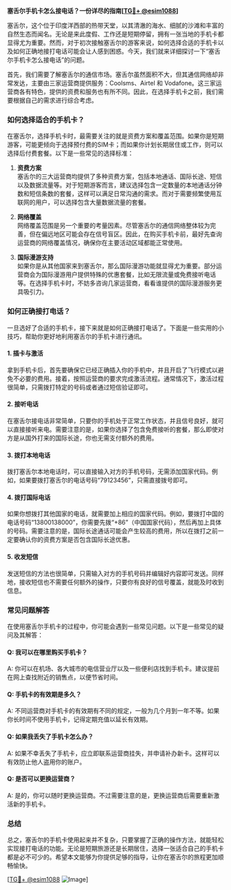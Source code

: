 **塞舌尔手机卡怎么接电话？一份详尽的指南[[TG💪+ @esim1088](https://t.me/s/esim1088)]**

塞舌尔，这个位于印度洋西部的热带天堂，以其清澈的海水、细腻的沙滩和丰富的自然生态而闻名。无论是来此度假、工作还是短期停留，拥有一张当地的手机卡都显得尤为重要。然而，对于初次接触塞舌尔的游客来说，如何选择合适的手机卡以及如何正确地接打电话可能会让人感到困惑。今天，我们就来详细探讨一下“塞舌尔手机卡怎么接电话”的问题。

首先，我们需要了解塞舌尔的通信市场。塞舌尔虽然面积不大，但其通信网络却非常发达，主要由三家运营商提供服务：Coolsms、Airtel 和 Vodafone。这三家运营商各有特色，提供的资费和服务也有所不同。因此，在选择手机卡之前，我们需要根据自己的需求进行综合考虑。

### 如何选择适合的手机卡？

在塞舌尔，选择手机卡时，最需要关注的就是资费方案和覆盖范围。如果你是短期游客，可能更倾向于选择预付费的SIM卡；而如果你计划长期居住或工作，则可以选择后付费套餐。以下是一些常见的选择标准：

1. **资费方案**  
   塞舌尔的三大运营商均提供了多种资费方案，包括本地通话、国际长途、短信以及数据流量等。对于短期游客而言，建议选择包含一定数量的本地通话分钟数和短信条数的套餐，这样可以满足日常沟通的需求。而对于需要频繁使用互联网的用户，可以选择包含大量数据流量的套餐。

2. **网络覆盖**  
   网络覆盖范围是另一个重要的考量因素。尽管塞舌尔的通信网络整体较为完善，但在偏远地区可能会存在信号盲区。因此，在购买手机卡前，最好先查询运营商的网络覆盖情况，确保你在主要活动区域都能正常使用。

3. **国际漫游支持**  
   如果你是从其他国家来到塞舌尔，那么国际漫游功能就显得尤为重要。部分运营商会为国际漫游用户提供特殊的优惠套餐，比如无限流量或免费接听电话等。在选择手机卡时，不妨多咨询几家运营商，看看谁提供的国际漫游服务更具吸引力。

### 如何正确接打电话？

一旦选好了合适的手机卡，接下来就是如何正确接打电话了。下面是一些实用的小技巧，帮助你更好地利用塞舌尔的手机卡进行通讯。

#### 1. 插卡与激活
拿到手机卡后，首先要确保它已经正确插入你的手机中，并且开启了飞行模式以避免不必要的费用。接着，按照运营商的要求完成激活流程。通常情况下，激活过程很简单，只需拨打特定的号码或者通过短信验证即可。

#### 2. 接听电话
在塞舌尔接电话非常简单，只要你的手机处于正常工作状态，并且信号良好，就可以直接接听来电。需要注意的是，如果你选择了包含免费接听的套餐，那么即使对方是从国外打来的国际长途，你也无需支付额外的费用。

#### 3. 拨打本地电话
拨打塞舌尔本地电话时，可以直接输入对方的手机号码，无需添加国家代码。例如，如果要拨打塞舌尔的电话号码“79123456”，只需直接拨号即可。

#### 4. 拨打国际电话
如果你想拨打其他国家的电话，就需要加上相应的国家代码。例如，要拨打中国的电话号码“13800138000”，你需要先拨“+86”（中国国家代码），然后再加上具体的号码。需要注意的是，国际长途通话可能会产生较高的费用，所以在拨打之前一定要确认你的资费方案是否包含国际长途优惠。

#### 5. 收发短信
发送短信的方法也很简单，只需输入对方的手机号码并编辑好内容即可发送。同样地，接收短信也不需要任何额外的操作，只要你有良好的信号覆盖，就能及时收到信息。

### 常见问题解答

在使用塞舌尔手机卡的过程中，你可能会遇到一些常见问题。以下是一些常见的疑问及其解答：

#### Q: 我可以在哪里购买手机卡？
A: 你可以在机场、各大城市的电信营业厅以及一些便利店找到手机卡。建议提前在网上查找附近的销售点，以便节省时间。

#### Q: 手机卡的有效期是多久？
A: 不同运营商对手机卡的有效期有不同的规定，一般为几个月到一年不等。如果你长时间不使用手机卡，记得定期充值以延长有效期。

#### Q: 如果我丢失了手机卡怎么办？
A: 如果不幸丢失了手机卡，应立即联系运营商挂失，并申请补办新卡。这样可以有效防止他人盗用你的账户。

#### Q: 是否可以更换运营商？
A: 是的，你可以随时更换运营商。不过需要注意的是，更换运营商后需要重新激活新的手机卡。

### 总结

总之，塞舌尔的手机卡使用起来并不复杂，只要掌握了正确的操作方法，就能轻松实现接打电话的功能。无论是短期旅游还是长期居住，选择一张适合自己的手机卡都是必不可少的。希望本文能够为你提供足够的指导，让你在塞舌尔的旅程更加顺畅愉快。

[[TG💪+ @esim1088](https://t.me/s/esim1088) ![Image](https://i.postimg.cc/4NQfJmqS/Snipaste-2025-05-13-00-14-12.png)]